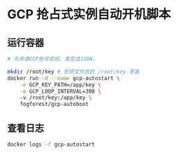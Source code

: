 # GCP 抢占式实例自动开机脚本

## 运行容器

```bash
# 先申请GCP账号密钥，类型选JSON，

mkdir /root/key # 密钥文件放到 /root/key 里面
docker run -d --name gcp-autostart \
    -e GCP_KEY_PATH=/app/key \
    -e GCP_LOOP_INTERVAL=300 \ 
    -v /root/key:/app/key \
    fogforest/gcp-autoboot
```

## 查看日志

```bash
docker logs -f gcp-autostart
```

